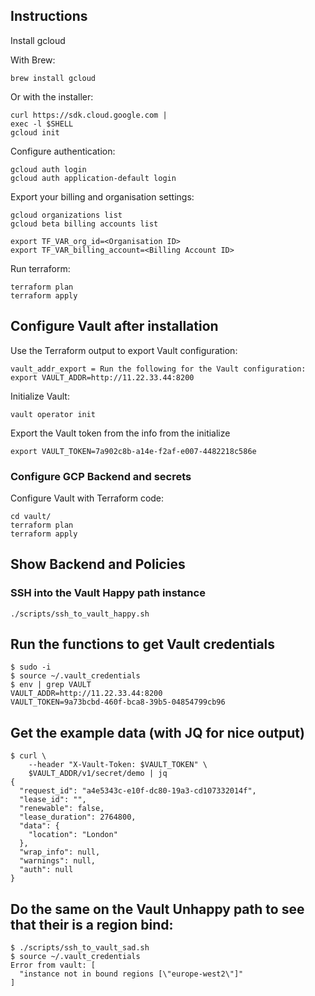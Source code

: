 ## Instructions

Install gcloud

With Brew:

```
brew install gcloud
```

Or with the installer:

```
curl https://sdk.cloud.google.com |
exec -l $SHELL
gcloud init
```

Configure authentication:

```
gcloud auth login
gcloud auth application-default login
```

Export your billing and organisation settings:
```
gcloud organizations list
gcloud beta billing accounts list

export TF_VAR_org_id=<Organisation ID>
export TF_VAR_billing_account=<Billing Account ID>
```

Run terraform:

```
terraform plan
terraform apply
```

## Configure Vault after installation

Use the Terraform output to export Vault configuration:

```
vault_addr_export = Run the following for the Vault configuration: export VAULT_ADDR=http://11.22.33.44:8200
```

Initialize Vault:
```
vault operator init
```

Export the Vault token from the info from the initialize
```
export VAULT_TOKEN=7a902c8b-a14e-f2af-e007-4482218c586e
```

### Configure GCP Backend and secrets

Configure Vault with Terraform code:
```
cd vault/
terraform plan
terraform apply
```

## Show Backend and Policies

### SSH into the Vault Happy path instance

```
./scripts/ssh_to_vault_happy.sh
```

## Run the functions to get Vault credentials

```
$ sudo -i
$ source ~/.vault_credentials
$ env | grep VAULT
VAULT_ADDR=http://11.22.33.44:8200
VAULT_TOKEN=9a73bcbd-460f-bca8-39b5-04854799cb96
```

## Get the example data (with JQ for nice output)

```
$ curl \
    --header "X-Vault-Token: $VAULT_TOKEN" \
    $VAULT_ADDR/v1/secret/demo | jq
{
  "request_id": "a4e5343c-e10f-dc80-19a3-cd107332014f",
  "lease_id": "",
  "renewable": false,
  "lease_duration": 2764800,
  "data": {
    "location": "London"
  },
  "wrap_info": null,
  "warnings": null,
  "auth": null
}
```

## Do the same on the Vault Unhappy path to see that their is a region bind:

```
$ ./scripts/ssh_to_vault_sad.sh
$ source ~/.vault_credentials
Error from vault: [
  "instance not in bound regions [\"europe-west2\"]"
]
```
